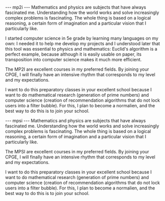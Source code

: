 --- mp2i ---
Mathematics and physics are subjects that have always fascinated me. Understanding how the world works and solve increasingly complex problems is fascinating. The whole thing is based on a logical reasoning, a certain form of imagination and a particular vision that I particularly like.

I started computer science in 5e grade by learning many languages on my own: I needed it to help me develop my projects and I understood later that this tool was essential to physics and mathematics: Euclid's algorithm is a perfect example, because although it is easily usable on paper, its transposition into computer science makes it much more efficient.

The MP2I are excellent courses in my preferred fields. By joining your CPGE, I will finally have an intensive rhythm that corresponds to my level and my expectations.

I want to do this preparatory classes in your excellent school because I want to do mathematical research (generation of prime numbers) and computer science (creation of recommendation algorithms that do not lock users into a filter bubble). For this, I plan to become a normalien, and the best way to do this is to join your school.

--- mpsi ---
Mathematics and physics are subjects that have always fascinated me. Understanding how the world works and solve increasingly complex problems is fascinating. The whole thing is based on a logical reasoning, a certain form of imagination and a particular vision that I particularly like.

The MPSI are excellent courses in my preferred fields. By joining your CPGE, I will finally have an intensive rhythm that corresponds to my level and my expectations.

I want to do this preparatory classes in your excellent school because I want to do mathematical research (generation of prime numbers) and computer science (creation of recommendation algorithms that do not lock users into a filter bubble). For this, I plan to become a normalien, and the best way to do this is to join your school.